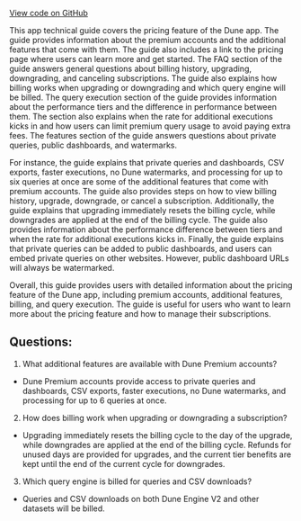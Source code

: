 [View code on GitHub](https://dune.com/docs/reference/pricing.md)

This app technical guide covers the pricing feature of the Dune app. The guide provides information about the premium accounts and the additional features that come with them. The guide also includes a link to the pricing page where users can learn more and get started. The FAQ section of the guide answers general questions about billing history, upgrading, downgrading, and canceling subscriptions. The guide also explains how billing works when upgrading or downgrading and which query engine will be billed. The query execution section of the guide provides information about the performance tiers and the difference in performance between them. The section also explains when the rate for additional executions kicks in and how users can limit premium query usage to avoid paying extra fees. The features section of the guide answers questions about private queries, public dashboards, and watermarks. 

For instance, the guide explains that private queries and dashboards, CSV exports, faster executions, no Dune watermarks, and processing for up to six queries at once are some of the additional features that come with premium accounts. The guide also provides steps on how to view billing history, upgrade, downgrade, or cancel a subscription. Additionally, the guide explains that upgrading immediately resets the billing cycle, while downgrades are applied at the end of the billing cycle. The guide also provides information about the performance difference between tiers and when the rate for additional executions kicks in. Finally, the guide explains that private queries can be added to public dashboards, and users can embed private queries on other websites. However, public dashboard URLs will always be watermarked. 

Overall, this guide provides users with detailed information about the pricing feature of the Dune app, including premium accounts, additional features, billing, and query execution. The guide is useful for users who want to learn more about the pricing feature and how to manage their subscriptions.
## Questions: 
 1. What additional features are available with Dune Premium accounts?
- Dune Premium accounts provide access to private queries and dashboards, CSV exports, faster executions, no Dune watermarks, and processing for up to 6 queries at once.

2. How does billing work when upgrading or downgrading a subscription?
- Upgrading immediately resets the billing cycle to the day of the upgrade, while downgrades are applied at the end of the billing cycle. Refunds for unused days are provided for upgrades, and the current tier benefits are kept until the end of the current cycle for downgrades.

3. Which query engine is billed for queries and CSV downloads?
- Queries and CSV downloads on both Dune Engine V2 and other datasets will be billed.